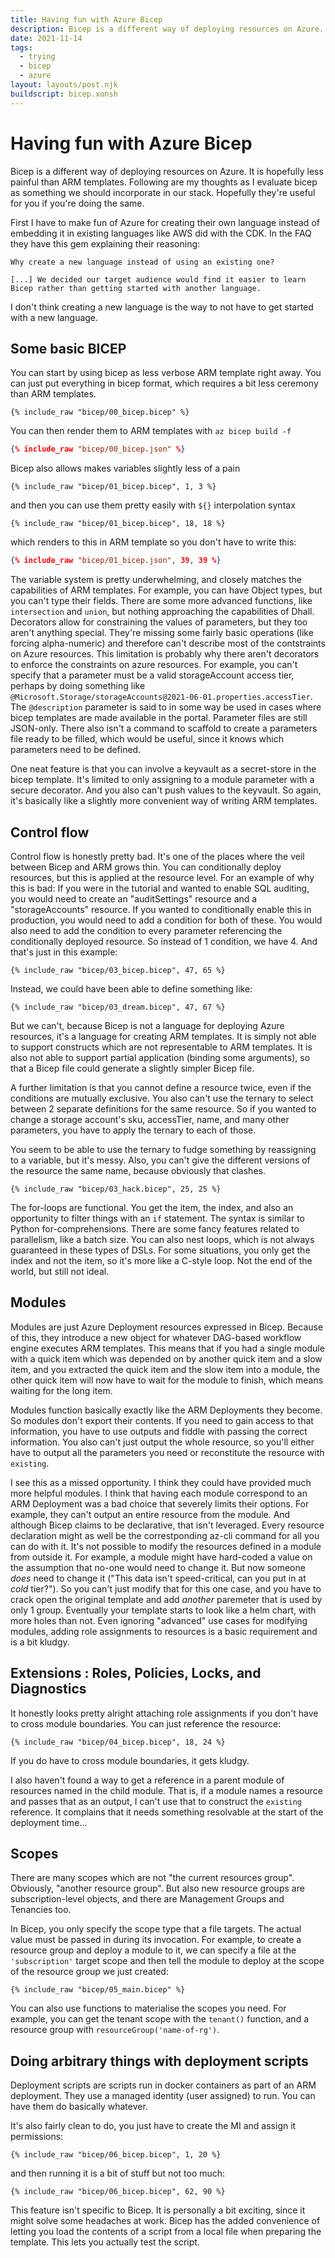 ```yaml
---
title: Having fun with Azure Bicep
description: Bicep is a different way of deploying resources on Azure. It is hopefully less painful than ARM templates.
date: 2021-11-14
tags:
  - trying
  - bicep
  - azure
layout: layouts/post.njk
buildscript: bicep.xonsh
---
```


# Having fun with Azure Bicep

Bicep is a different way of deploying resources on Azure. It is hopefully less painful than ARM templates. Following are my thoughts as I evaluate bicep as something we should incorporate in our stack. Hopefully they're useful for you if you're doing the same.

First I have to make fun of Azure for creating their own language instead of embedding it in existing languages like AWS did with the CDK. In the FAQ they have this gem explaining their reasoning:

    Why create a new language instead of using an existing one?

    [...] We decided our target audience would find it easier to learn Bicep rather than getting started with another language.

I don't think creating a new language is the way to not have to get started with a new language.

## Some basic BICEP

You can start by using bicep as less verbose ARM template right away. You can just put everything in bicep format, which requires a bit less ceremony than ARM templates.

```bicep
{% include_raw "bicep/00_bicep.bicep" %}
```

You can then render them to ARM templates with `az bicep build -f`

```json
{% include_raw "bicep/00_bicep.json" %}
```

Bicep also allows makes variables slightly less of a pain

```bicep
{% include_raw "bicep/01_bicep.bicep", 1, 3 %}
```

and then you can use them pretty easily with `${}` interpolation syntax

```bicep
{% include_raw "bicep/01_bicep.bicep", 18, 18 %}
```

which renders to this in ARM template so you don't have to write this:

```json
{% include_raw "bicep/01_bicep.json", 39, 39 %}
```

The variable system is pretty underwhelming, and closely matches the capabilities of ARM templates. For example, you can have Object types, but you can't type their fields. There are some more advanced functions, like `intersection` and `union`, but nothing approaching the capabilities of Dhall. Decorators allow for constraining the values of parameters, but they too aren't anything special. They're missing some fairly basic operations (like forcing alpha-numeric) and therefore can't describe most of the contstraints on Azure resources. This limitation is probably why there aren't decorators to enforce the constraints on azure resources. For example, you can't specify that a parameter must be a valid storageAccount access tier, perhaps by doing something like `@Microsoft.Storage/storageAccounts@2021-06-01.properties.accessTier`. The `@description` parameter is said to in some way be used in cases where bicep templates are made available in the portal. Parameter files are still JSON-only. There also isn't a command to scaffold to create a parameters file ready to be filled, which would be useful, since it knows which parameters need to be defined.

One neat feature is that you can involve a keyvault as a secret-store in the bicep template. It's limited to only assigning to a module parameter with a secure decorator. And you also can't push values to the keyvault. So again, it's basically like a slightly more convenient way of writing ARM templates.

## Control flow

Control flow is honestly pretty bad. It's one of the places where the veil between Bicep and ARM grows thin. You can conditionally deploy resources, but this is applied at the resource level. For an example of why this is bad: If you were in the tutorial and wanted to enable SQL auditing, you would need to create an "auditSettings" resource and a "storageAccounts" resource. If you wanted to conditionally enable this in production, you would need to add a condition for both of these. You would also need to add the condition to every parameter referencing the conditionally deployed resource. So instead of 1 condition, we have 4. And that's just in this example:

```bicep
{% include_raw "bicep/03_bicep.bicep", 47, 65 %}
```

Instead, we could have been able to define something like:

```bicep
{% include_raw "bicep/03_dream.bicep", 47, 67 %}
```

But we can't, because Bicep is not a language for deploying Azure resources, it's a language for creating ARM templates. It is simply not able to support constructs which are not representable to ARM templates. It is also not able to support partial application (binding some arguments), so that a Bicep file could generate a slightly simpler Bicep file.

A further limitation is that you cannot define a resource twice, even if the conditions are mutually exclusive. You also can't use the ternary to select between 2 separate definitions for the same resource. So if you wanted to change a storage account's sku, accessTier, name, and many other parameters, you have to apply the ternary to each of those.

You seem to be able to use the ternary to fudge something by reassigning to a variable, but it's messy. Also, you can't give the different versions of the resource the same name, because obviously that clashes.

```bicep
{% include_raw "bicep/03_hack.bicep", 25, 25 %}
```

The for-loops are functional. You get the item, the index, and also an opportunity to filter things with an `if` statement. The syntax is similar to Python for-comprehensions. There are some fancy features related to parallelism, like a batch size. You can also nest loops, which is not always guaranteed in these types of DSLs. For some situations, you only get the index and not the item, so it's more like a C-style loop. Not the end of the world, but still not ideal.

## Modules

Modules are just Azure Deployment resources expressed in Bicep. Because of this, they introduce a new object for whatever DAG-based workflow engine executes ARM templates. This means that if you had a single module with a quick item which was depended on by another quick item and a slow item, and you extracted the quick item and the slow item into a module, the other quick item will now have to wait for the module to finish, which means waiting for the long item.

Modules function basically exactly like the ARM Deployments they become. So modules don't export their contents. If you need to gain access to that information, you have to use outputs and fiddle with passing the correct information. You also can't just output the whole resource, so you'll either have to output all the parameters you need or reconstitute the resource with `existing`.

I see this as a missed opportunity. I think they could have provided much more helpful modules. I think that having each module correspond to an ARM Deployment was a bad choice that severely limits their options. For example, they can't output an entire resource from the module.
And although Bicep claims to be declarative, that isn't leveraged. Every resource declaration might as well be the correstponding az-cli command for all you can do with it. It's not possible to modify the resources defined in a module from outside it. For example, a module might have hard-coded a value on the assumption that no-one would need to change it. But now someone _does_ need to change it ("This data isn't speed-critical, can you put in at _cold_ tier?"). So you can't just modify that for this one case, and you have to crack open the original template and add _another_ paremeter that is used by only 1 group. Eventually your template starts to look like a helm chart, with more holes than not.
Even ignoring "advanced" use cases for modifying modules, adding role assignments to resources is a basic requirement and is a bit kludgy.

## Extensions : Roles, Policies, Locks, and Diagnostics

It honestly looks pretty alright attaching role assignments if you don't have to cross module boundaries. You can just reference the resource:

```bicep
{% include_raw "bicep/04_bicep.bicep", 18, 24 %}
```

If you do have to cross module boundaries, it gets kludgy.

I also haven't found a way to get a reference in a parent module of resources named in the child module. That is, if a module names a resource and passes that as an output, I can't use that to construct the `existing` reference. It complains that it needs something resolvable at the start of the deployment time...

## Scopes

There are many scopes which are not "the current resources group". Obviously, "another resource group". But also new resource groups are subscription-level objects, and there are Management Groups and Tenancies too.

In Bicep, you only specify the scope type that a file targets. The actual value must be passed in during its invocation. For example, to create a resource group and deploy a module to it, we can specify a file at the `'subscription'` target scope and then tell the module to deploy at the scope of the resource group we just created:

```bicep
{% include_raw "bicep/05_main.bicep" %}
```

You can also use functions to materialise the scopes you need. For example, you can get the tenant scope with the `tenant()` function, and a resource group with `resourceGroup('name-of-rg')`.

## Doing arbitrary things with deployment scripts

Deployment scripts are scripts run in docker containers as part of an ARM deployment. They use a managed identity (user assigned) to run. You can have them do basically whatever.

It's also fairly clean to do, you just have to create the MI and assign it permissions:

```bicep
{% include_raw "bicep/06_bicep.bicep", 1, 20 %}
```

and then running it is a bit of stuff but not too much:

```bicep
{% include_raw "bicep/06_bicep.bicep", 62, 90 %}
```

This feature isn't specific to Bicep. It is personally a bit exciting, since it might solve some headaches at work. Bicep has the added convenience of letting you load the contents of a script from a local file when preparing the template. This lets you actually test the script.
